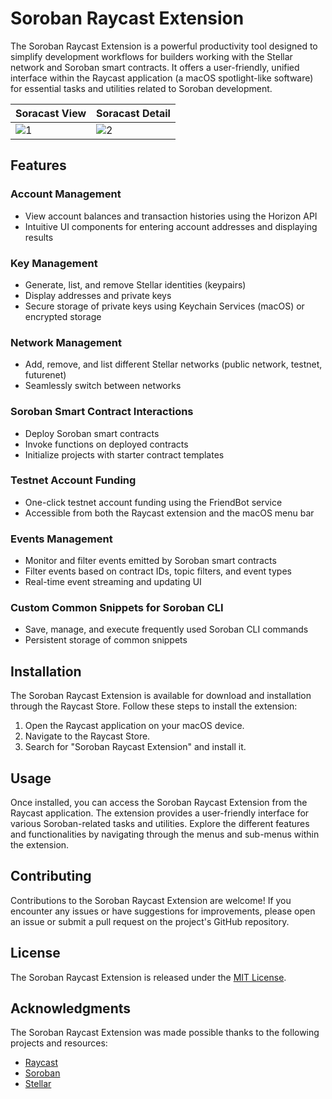 # Soroban Raycast Extension

The Soroban Raycast Extension is a powerful productivity tool designed to simplify development workflows for builders working with the Stellar network and Soroban smart contracts. It offers a user-friendly, unified interface within the Raycast application (a macOS spotlight-like software) for essential tasks and utilities related to Soroban development.





| Soracast View  | Soracast Detail  |
|---|---|
| ![1](https://github.com/utkucy/soracast/assets/41550693/d57b5c1d-3ef8-477f-999b-7f0f84039b48)  | ![2](https://github.com/utkucy/soracast/assets/41550693/be96a390-89f4-4cdb-8eb4-03599ee95d47)  |


## Features

### Account Management

- View account balances and transaction histories using the Horizon API
- Intuitive UI components for entering account addresses and displaying results

### Key Management

- Generate, list, and remove Stellar identities (keypairs)
- Display addresses and private keys
- Secure storage of private keys using Keychain Services (macOS) or encrypted storage

### Network Management

- Add, remove, and list different Stellar networks (public network, testnet, futurenet)
- Seamlessly switch between networks

### Soroban Smart Contract Interactions

- Deploy Soroban smart contracts
- Invoke functions on deployed contracts
- Initialize projects with starter contract templates

### Testnet Account Funding

- One-click testnet account funding using the FriendBot service
- Accessible from both the Raycast extension and the macOS menu bar

### Events Management

- Monitor and filter events emitted by Soroban smart contracts
- Filter events based on contract IDs, topic filters, and event types
- Real-time event streaming and updating UI

### Custom Common Snippets for Soroban CLI

- Save, manage, and execute frequently used Soroban CLI commands
- Persistent storage of common snippets

## Installation

The Soroban Raycast Extension is available for download and installation through the Raycast Store. Follow these steps to install the extension:

1. Open the Raycast application on your macOS device.
2. Navigate to the Raycast Store.
3. Search for "Soroban Raycast Extension" and install it.

## Usage

Once installed, you can access the Soroban Raycast Extension from the Raycast application. The extension provides a user-friendly interface for various Soroban-related tasks and utilities. Explore the different features and functionalities by navigating through the menus and sub-menus within the extension.

## Contributing

Contributions to the Soroban Raycast Extension are welcome! If you encounter any issues or have suggestions for improvements, please open an issue or submit a pull request on the project's GitHub repository.

## License

The Soroban Raycast Extension is released under the [MIT License](LICENSE).

## Acknowledgments

The Soroban Raycast Extension was made possible thanks to the following projects and resources:

- [Raycast](https://www.raycast.com/)
- [Soroban](https://soroban.stellar.org/)
- [Stellar](https://www.stellar.org/)
